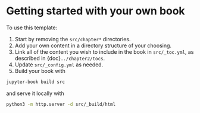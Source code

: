 # Getting started with your own book

To use this template:

1. Start by removing the `src/chapter*` directories.
2. Add your own content in a directory structure of your choosing.
3. Link all of the content you wish to include in the book in `src/_toc.yml`, as described in {doc}`../chapter2/tocs`.
4. Update `src/_config.yml` as needed.
5. Build your book with

```bash
jupyter-book build src
```

and serve it locally with 
```bash
python3 -m http.server -d src/_build/html
```